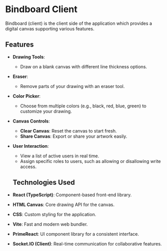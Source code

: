 # Bindboard Client

Bindboard (client) is the client side of the application which provides a digital canvas supporting various features.

## Features

- **Drawing Tools**:
  - Draw on a blank canvas with different line thickness options.
- **Eraser**:
  - Remove parts of your drawing with an eraser tool.
- **Color Picker**:
  - Choose from multiple colors (e.g., black, red, blue, green) to customize your drawing.
- **Canvas Controls**:
  - **Clear Canvas**: Reset the canvas to start fresh.
  - **Share Canvas**: Export or share your artwork easily.
- **User Interaction**:

  - View a list of active users in real time.
  - Assign specific roles to users, such as allowing or disallowing write access.

  ## Technologies Used

- **React (TypeScript)**: Component-based front-end library.
- **HTML Canvas**: Core drawing API for the canvas.
- **CSS**: Custom styling for the application.
- **Vite**: Fast and modern web bundler.
- **PrimeReact**: UI component library for a consistent interface.
- **Socket.IO (Client)**: Real-time communication for collaborative features.
